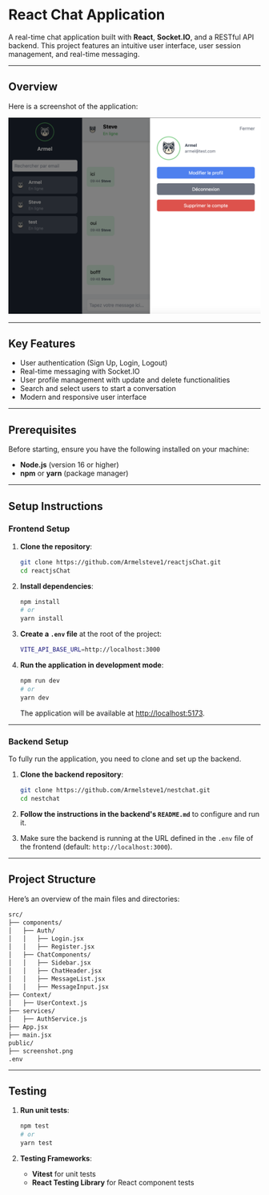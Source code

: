 # **React Chat Application**

A real-time chat application built with **React**, **Socket.IO**, and a RESTful API backend. This project features an intuitive user interface, user session management, and real-time messaging.

---

## **Overview**

Here is a screenshot of the application:

![App Preview](./public/screenshot.png)

---

## **Key Features**

- User authentication (Sign Up, Login, Logout)
- Real-time messaging with Socket.IO
- User profile management with update and delete functionalities
- Search and select users to start a conversation
- Modern and responsive user interface

---

## **Prerequisites**

Before starting, ensure you have the following installed on your machine:

- **Node.js** (version 16 or higher)
- **npm** or **yarn** (package manager)

---

## **Setup Instructions**

### Frontend Setup

1. **Clone the repository**:
   ```bash
   git clone https://github.com/Armelsteve1/reactjsChat.git
   cd reactjsChat
   ```

2. **Install dependencies**:
   ```bash
   npm install
   # or
   yarn install
   ```

3. **Create a `.env` file** at the root of the project:
   ```bash
   VITE_API_BASE_URL=http://localhost:3000
   ```

4. **Run the application in development mode**:
   ```bash
   npm run dev
   # or
   yarn dev
   ```

   The application will be available at [http://localhost:5173](http://localhost:5173).

---

### Backend Setup

To fully run the application, you need to clone and set up the backend.

1. **Clone the backend repository**:
   ```bash
   git clone https://github.com/Armelsteve1/nestchat.git
   cd nestchat
   ```

2. **Follow the instructions in the backend's `README.md`** to configure and run it.

3. Make sure the backend is running at the URL defined in the `.env` file of the frontend (default: `http://localhost:3000`).

---

## **Project Structure**

Here’s an overview of the main files and directories:

```
src/
├── components/
│   ├── Auth/
│   │   ├── Login.jsx
│   │   ├── Register.jsx
│   ├── ChatComponents/
│   │   ├── Sidebar.jsx
│   │   ├── ChatHeader.jsx
│   │   ├── MessageList.jsx
│   │   ├── MessageInput.jsx
├── Context/
│   ├── UserContext.js
├── services/
│   ├── AuthService.js
├── App.jsx
├── main.jsx
public/
├── screenshot.png
.env
```

---

## **Testing**

1. **Run unit tests**:
   ```bash
   npm test
   # or
   yarn test
   ```

2. **Testing Frameworks**:
   - **Vitest** for unit tests
   - **React Testing Library** for React component tests



